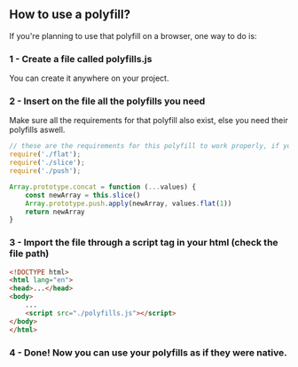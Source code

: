 ## **How to use a polyfill?**
If you're planning to use that polyfill on a browser, one way to do is:
### 1 - Create a file called polyfills.js
You can create it anywhere on your project.
### 2 - Insert on the file all the polyfills you need
Make sure all the requirements for that polyfill also exist, else you need their polyfills aswell.
```js
// these are the requirements for this polyfill to work properly, if your browser already have them, you don't need to use their polyfills, feel free to remove the lines.
require('./flat');
require('./slice');
require('./push');

Array.prototype.concat = function (...values) {
    const newArray = this.slice()
    Array.prototype.push.apply(newArray, values.flat(1))
    return newArray
}
```
### 3 - Import the file through a script tag in your html (check the file path)
```html
<!DOCTYPE html>
<html lang="en">
<head>...</head>
<body>
    ...
    <script src="./polyfills.js"></script>
</body>
</html>
```
### 4 - **Done! Now you can use your polyfills as if they were native.**